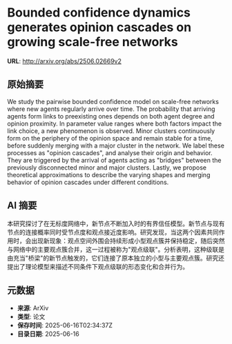 # Bounded confidence dynamics generates opinion cascades on growing scale-free networks

**URL**: http://arxiv.org/abs/2506.02669v2

## 原始摘要

We study the pairwise bounded confidence model on scale-free networks where
new agents regularly arrive over time. The probability that arriving agents
form links to preexisting ones depends on both agent degree and opinion
proximity. In parameter value ranges where both factors impact the link choice,
a new phenomenon is observed. Minor clusters continuously form on the periphery
of the opinion space and remain stable for a time, before suddenly merging with
a major cluster in the network. We label these processes as "opinion cascades",
and analyse their origin and behavior. They are triggered by the arrival of
agents acting as "bridges" between the previously disconnected minor and major
clusters. Lastly, we propose theoretical approximations to describe the varying
shapes and merging behavior of opinion cascades under different conditions.


## AI 摘要

本研究探讨了在无标度网络中，新节点不断加入时的有界信任模型。新节点与现有节点的连接概率同时受节点度和观点接近度影响。研究发现，当这两个因素共同作用时，会出现新现象：观点空间外围会持续形成小型观点簇并保持稳定，随后突然与网络中的主要观点簇合并，这一过程被称为"观点级联"。分析表明，这种级联是由充当"桥梁"的新节点触发的，它们连接了原本独立的小型与主要观点簇。研究还提出了理论模型来描述不同条件下观点级联的形态变化和合并行为。

## 元数据

- **来源**: ArXiv
- **类型**: 论文
- **保存时间**: 2025-06-16T02:34:37Z
- **目录日期**: 2025-06-16
